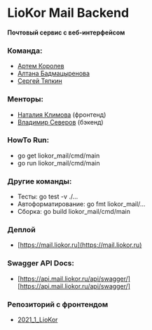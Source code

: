 # LioKor Mail Backend

**Почтовый сервис с веб-интерфейсом**

### Команда:
* [Артем Королев](https://github.com/KoroLion)
* [Алтана Бадмацыренова](https://github.com/altanab)
* [Сергей Тяпкин](https://github.com/SergTyapkin)

### Менторы:
* [Наталия Климова](https://github.com/Tataklim) (фронтенд)
* [Владимир Северов](https://github.com/hackallcode) (бэкенд)

### HowTo Run:
* go get liokor_mail/cmd/main
* go run liokor_mail/cmd/main

### Другие команды:
* Тесты: go test -v ./...
* Автоформатирование: go fmt liokor_mail/...
* Сборка: go build liokor_mail/cmd/main

### Деплой
* [https://mail.liokor.ru](https://mail.liokor.ru)

### Swagger API Docs:
* [https://api.mail.liokor.ru/api/swagger/][https://api.mail.liokor.ru/api/swagger/]

### Репозиторий с фронтендом
* [2021_1_LioKor](https://github.com/frontend-park-mail-ru/2021_1_LioKor)
